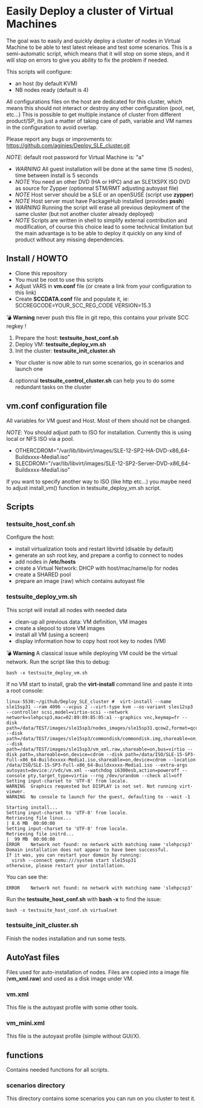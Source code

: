 # Easily Deploy a cluster of Virtual Machines

The goal was to easily and quickly deploy a cluster of nodes in Virtual
Machine to be able to test latest release and test some scenarios.
This is a semi-automatic script, which means that it will stop on some steps, and it will stop on errors to give you ability to fix the problem if needed.

This scripts will configure:
* an host (by default KVM)
* NB nodes ready (default is 4)

All configurations files on the host are dedicated for this cluster, which means
this should not interact or destroy any other configuration (pool, net, etc...)
This is possible to get multiple instance of cluster from different product/SP, its just
a matter of taking care of path, variable and VM names in the configuration to avoid overlap.

Please report any bugs or improvments to:
https://github.com/aginies/Deploy_SLE_cluster.git

*NOTE*: default root password for Virtual Machine is: "a"

* *WARNING* All guest installation will be done at the same time (5 nodes), time between install is 5 seconds
* *NOTE* You need an other DVD (HA or HPC) and an SLE1XSPX ISO DVD as source for Zypper (optionnal STM/RMT adjusting autoyast file)
* *NOTE* Host server should be a SLE or an openSUSE (script use **zypper**)
* *NOTE* Host server must have PackageHub installed (provides **pssh**)
* *WARNING* Running the script will erase all previous deployment of the same cluster (but not another cluster already deployed)
* *NOTE* Scripts are written in shell to simplify external contribution and modification, of course this choice lead to some technical limitation but the main advantage is to be able to deploy it quickly on any kind of product without any missing dependencies.

## Install / HOWTO

* Clone this repository
* You must be root to use this scripts
* Adjust VARS in **vm.conf** file (or create a link from your configuration to this link)
* Create **SCCDATA.conf** file and populate it, ie:
	SCCREGCODE=YOUR_SCC_REG_CODE
	VERSION=15.3

:bomb: **Warning** never push this file in git repo, this contains your private SCC regkey !

1. Prepare the host: **testsuite_host_conf.sh**
2. Deploy VM: **testsuite_deploy_vm.sh**
3. Init the cluster: **testsuite_init_cluster.sh**
* Your cluster is now able to run some scenarios, go in scenarios and launch one
4. optionnal **testsuite_control_cluster.sh** can help you to do some redundant tasks on the cluster

## vm.conf configuration file
All variables for VM guest and Host. Most of them should not be changed.

*NOTE*:
You should adjust path to ISO for installation. Currently this is using local or NFS ISO via a pool.
* OTHERCDROM="/var/lib/libvirt/images/SLE-12-SP2-HA-DVD-x86_64-Buildxxxx-Media1.iso"
* SLECDROM="/var/lib/libvirt/images/SLE-12-SP2-Server-DVD-x86_64-Buildxxxx-Media1.iso"

If you want to specify another way to ISO (like http etc...) you maybe need to adjust
install_vm() function in testsuite_deploy_vm.sh script.

## Scripts

### testsuite_host_conf.sh
Configure the host:
* install virtualization tools and restart libvirtd (disable by default)
* generate an ssh root key, and prepare a config to connect to nodes
* add nodes in **/etc/hosts**
* create a Virtual Network: DHCP with host/mac/name/ip for nodes
* create a SHARED pool
* prepare an image (raw) which contains autoyast file

### testsuite_deploy_vm.sh
This script will install all nodes with needed data
* clean-up all previous data: VM definition, VM images
* create a slepool to store VM images
* install all VM (using a screen)
* display information how to copy host root key to nodes (VM)

:bomb: **Warning** A classical issue while deploying VM could be the virtual network.
Run the script like this to debug:
```
bash -x testsuite_deploy_vm.sh
```

If no VM start to install, grab the **virt-install** command line and paste it 
into a root console:
```
linux-5530:~/github/Deploy_SLE_cluster #  virt-install --name sle15sp31 --ram 4096 --vcpus 2 --virt-type kvm --os-variant sles12sp3 --controller scsi,model=virtio-scsi --network network=slehpcsp3,mac=02:89:89:85:05:a1 --graphics vnc,keymap=fr --disk path=/data/TEST/images/sle15sp3/nodes_images/sle15sp31.qcow2,format=qcow2,bus=virtio,cache=none --disk path=/data/TEST/images/sle15sp3/commondisk/commondisk.img,shareable=on,bus=virtio --disk path=/data/TEST/images/sle15sp3/vm_xml.raw,shareable=on,bus=virtio --disk path=,shareable=on,device=cdrom --disk path=/data/ISO/SLE-15-SP3-Full-x86_64-Buildxxxxx-Media1.iso,shareable=on,device=cdrom --location /data/ISO/SLE-15-SP3-Full-x86_64-Buildxxxxx-Media1.iso --extra-args autoyast=device://vdc/vm.xml --watchdog i6300esb,action=poweroff --console pty,target_type=virtio --rng /dev/urandom --check all=off 
Setting input-charset to 'UTF-8' from locale.
WARNING  Graphics requested but DISPLAY is not set. Not running virt-viewer.
WARNING  No console to launch for the guest, defaulting to --wait -1

Starting install...
Setting input-charset to 'UTF-8' from locale.
Retrieving file linux...                                                                     | 8.6 MB  00:00:00     
Setting input-charset to 'UTF-8' from locale.
Retrieving file initrd...                                                                    |  99 MB  00:00:00     
ERROR    Network not found: no network with matching name 'slehpcsp3'
Domain installation does not appear to have been successful.
If it was, you can restart your domain by running:
  virsh --connect qemu:///system start sle15sp31
otherwise, please restart your installation.
```

You can see the:
```
ERROR    Network not found: no network with matching name 'slehpcsp3'
```

Run the **testsuite_host_conf.sh** with **bash -x** to find the issue:
```
bash -x testsuite_host_conf.sh virtualnet
```

### testsuite_init_cluster.sh
Finish the nodes installation and run some tests.


## AutoYast files

Files used for auto-installation of nodes. Files are copied into
a image file (**vm_xml.raw**) and used as a disk image under VM.

### vm.xml
This file is the autoyast profile with some other tools.

### vm_mini.xml
This file is the autoyast profile (simple without GUI/X).

## functions
Contains needed functions for all scripts.


### scenarios directory
This directory contains some scenarios you can run on you cluster to test it.
